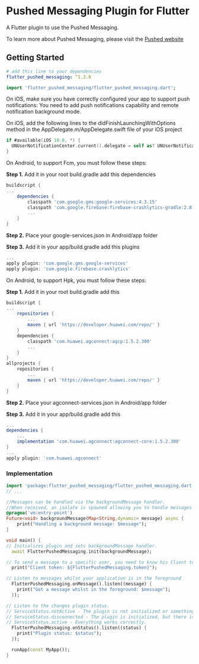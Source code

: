# Pushed Messaging Plugin for Flutter

A Flutter plugin to use the Pushed Messaging.

To learn more about Pushed Messaging, please visit the [Pushed website](https://pushed.ru)

## Getting Started

```yaml
# add this line to your dependencies
flutter_pushed_messaging: ^1.3.0
```

```dart
import 'flutter_pushed_messaging/flutter_pushed_messaging.dart';
```

On iOS, make sure you have correctly configured your app to support push notifications:
You need to add push notifications capability and remote notification background mode.

On iOS, add the following lines to the didFinishLaunchingWithOptions method in the 
AppDelegate.m/AppDelegate.swift file of your iOS project

```swift
if #available(iOS 10.0, *) {
  UNUserNotificationCenter.current().delegate = self as? UNUserNotificationCenterDelegate
}
```

On Android, to support Fcm, you must follow these steps:

**Step 1.** Add it in your root build.gradle add this dependencies 

```gradle
buildscript {
...
    dependencies {
        classpath 'com.google.gms:google-services:4.3.15'
        classpath 'com.google.firebase:firebase-crashlytics-gradle:2.8.1'
        ...
    }
}

```

**Step 2.** Place your google-services.json in Android/app folder

**Step 3.** Add it in your app/build.gradle add this plugins 

```gradle
...
apply plugin: 'com.google.gms.google-services'
apply plugin: 'com.google.firebase.crashlytics'
```

On Android, to support Hpk, you must follow these steps:

**Step 1.** Add it in your root build.gradle add this 

```gradle
buildscript {
...
    repositories {
        ...
        maven { url 'https://developer.huawei.com/repo/' }
    }
    dependencies {
        classpath 'com.huawei.agconnect:agcp:1.5.2.300'
        ...
    }
}
allprojects {
    repositories {
        ...
        maven { url 'https://developer.huawei.com/repo/' }
    }
}

```

**Step 2.** Place your agconnect-services.json in Android/app folder

**Step 3.** Add it in your app/build.gradle add this 

```gradle
...
dependencies {
    ...
    implementation 'com.huawei.agconnect:agconnect-core:1.5.2.300'
}
...
apply plugin: 'com.huawei.agconnect' 
```

### Implementation

```dart
import 'package:flutter_pushed_messaging/flutter_pushed_messaging.dart';
// ...

//Messages can be handled via the backgroundMessage handler. 
//When received, an isolate is spawned allowing you to handle messages even when your application is not running.
@pragma('vm:entry-point')
Future<void> backgroundMessage(Map<String,dynamic> message) async {
	print("Handling a background message: $message");
}

void main() {
// Initializes plugin and sets backgroundMessage handler.
  await FlutterPushedMessaging.init(backgroundMessage);

// To send a message to a specific user, you need to know his Client token.
  print("Client token: ${FlutterPushedMessaging.token}");

// Listen to messages whilst your application is in the foreground
  FlutterPushedMessaging.onMessage().listen((message) {
	print("Got a message whilst in the foreground: $message");
  });

// Listen to the changes plugin status.
// ServiceStatus.notActive - The plugin is not initialized or something went wrong.
// ServiceStatus.disconnected - The plugin is initialized, but there is no connection to the server.
// ServiceStatus.active - Everything works correctly.
  FlutterPushedMessaging.onStatus().listen((status) {
	print("Plugin status: $status");
  });

  runApp(const MyApp());
}
```
